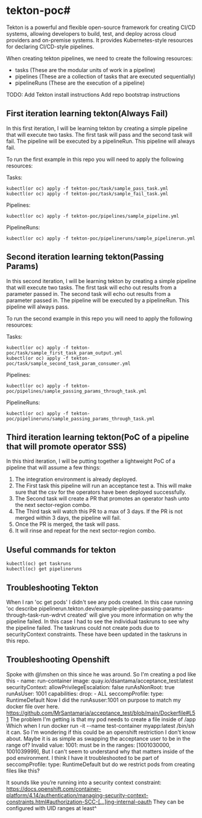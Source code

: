 # tekton-poc#

Tekton is a powerful and flexible open-source framework for creating CI/CD systems, allowing developers to build, test, and deploy across cloud providers and on-premise systems. It provides Kubernetes-style resources for declaring CI/CD-style pipelines.

When creating tekton pipelines, we need to create the following resources:
- tasks (These are the modular units of work in a pipeline)
- pipelines (These are a collection of tasks that are executed sequentially)
- pipelineRuns (These are the execution of a pipeline)

TODO:
Add Tekton install instructions
Add repo bootstrap instructions

## First iteration learning tekton(Always Fail)
In this first iteration, I will be learning tekton by creating a simple pipeline that will execute two tasks. The first task will pass and the second task will fail. The pipeline will be executed by a pipelineRun. This pipeline will always fail.

To run the first example in this repo you will need to apply the following resources:

Tasks:
```
kubectl(or oc) apply -f tekton-poc/task/sample_pass_task.yml
kubectl(or oc) apply -f tekton-poc/task/sample_fail_task.yml
```

Pipelines:
```
kubectl(or oc) apply -f tekton-poc/pipelines/sample_pipeline.yml
```

PipelineRuns:
```
kubectl(or oc) apply -f tekton-poc/pipelineruns/sample_pipelinerun.yml
```

## Second iteration learning tekton(Passing Params)
In this second iteration, I will be learning tekton by creating a simple pipeline that will execute two tasks. The first task will echo out results from a parameter passed in. The second task will echo out results from a parameter passed in. The pipeline will be executed by a pipelineRun. This pipeline will always pass.

To run the second example in this repo you will need to apply the following resources:

Tasks:
```
kubectl(or oc) apply -f tekton-poc/task/sample_first_task_param_output.yml
kubectl(or oc) apply -f tekton-poc/task/sample_second_task_param_consumer.yml
```

Pipelines:
```
kubectl(or oc) apply -f tekton-poc/pipelines/sample_passing_params_through_task.yml
```

PipelineRuns:
```
kubectl(or oc) apply -f tekton-poc/pipelineruns/sample_passing_params_through_task.yml
```

## Third iteration learning tekton(PoC of a pipeline that will promote operator SSS)
In this third iteration, I will be putting together a lightweight PoC of a pipeline that will assume a few things:
1. The integration environment is already deployed.
2. The First task this pipeline will run an acceptance test
    a. This will make sure that the csv for the operators have been deployed successfully.
3. The Second task will create a PR that promotes an operator hash unto the next sector-region combo.
4. The Third task will watch this PR to a max of 3 days. If the PR is not merged within 3 days, the pipeline will fail.
5. Once the PR is merged, the task will pass.
6. It will rinse and repeat for the next sector-region combo.


## Useful commands for tekton
```
kubectl(oc) get taskruns
kubectl(oc) get pipelineruns
```

## Troubleshooting Tekton
When I ran 'oc get pods' I didn't see any pods created.
In this case running 'oc describe pipelinerun.tekton.dev/example-pipeline-passing-params-through-task-run-wdrvt created' will give you more information on why the pipeline failed.
In this case I had to see the individual taskruns to see why the pipeline failed. The taskruns could not create pods due to securityContext constraints. These have been updated in the taskruns in this repo.

## Troubleshooting Openshift

Spoke with @\mshen on this since he was around.
So I'm creating a pod like this
    - name: run-container
      image: quay.io/dsantama/acceptance_test:latest
      securityContext:
        allowPrivilegeEscalation: false
        runAsNonRoot: true
        runAsUser: 1001
        capabilities:
          drop:
            - ALL
        seccompProfile:
          type: RuntimeDefault
Now I did the runAsuser:1001 on purpose to match my docker file over here.
https://github.com/MrSantamaria/acceptance_test/blob/main/Dockerfile#L51
The problem I'm getting is that my pod needs to create a file inside of /app
Which when I run docker run -it --name test-container myapp:latest /bin/sh it can.
So I'm wondering if this could be an openshift restriction I don't know about.
Maybe it is as simple as swapping the acceptance user to be in the range of?
Invalid value: 1001: must be in the ranges: [1001030000, 1001039999],
But I can't seem to understand why that matters inside of the pod environment.
I think I have it troubleshooted to be part of
seccompProfile:
          type: RuntimeDefault
but do we restrict pods from creating files like this?

It sounds like you’re running into a security context constraint: https://docs.openshift.com/container-platform/4.14/authentication/managing-security-context-constraints.html#authorization-SCC-[…]ing-internal-oauth
They can be configured with UID ranges at least^
